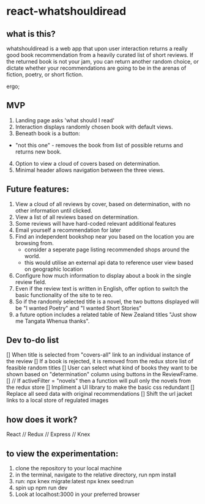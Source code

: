# react-whatshouldiread

## what is this?
whatshouldiread is a web app that upon user interaction returns a really good book recommendation from a heavily curated list of short reviews. If the returned book is not your jam, you can return another random choice, or dictate whether your recommendations are going to be in the arenas of fiction, poetry, or short fiction.

ergo;

## MVP
1. Landing page asks 'what should I read'
2. Interaction displays randomly chosen book with default views.
3. Beneath book is a button:
  - "not this one" - removes the book from list of possible returns and returns new book.
4. Option to view a cloud of covers based on determination.
5. Minimal header allows navigation between the three views.
  

## Future features: 
1. View a cloud of all reviews by cover, based on determination, with no other information until clicked.
2. View a list of all reviews based on determination.
3. Some reviews will have hard-coded relevant additional features
4. Email yourself a recommendation for later
5. Find an independent bookshop near you based on the location you are browsing from.
   - consider a seperate page listing recommended shops around the world.
   - this would utilise an external api data to reference user view based on geographic location
6. Configure how much information to display about a book in the single review field.
7. Even if the review text is written in English, offer option to switch the basic functionality of the site to te reo.
8. So if the randomly selected title is a novel, the two buttons displayed will be "I wanted Poetry" and "I wanted Short Stories"
9. a future option includes a related table of New Zealand titles "Just show me Tangata Whenua thanks".

## Dev to-do list
[] When title is selected from "covers-all" link to an individual instance of the review
[] If a book is rejected, it is removed from the redux store list of feasible random titles
[] User can select what kind of books they want to be shown based on "determination" column using buttons in the ReviewFrame.
[] // If activeFilter = "novels" then a function will pull only the novels from the redux store
[] Impliment a UI library to make the basic css redundant
[] Replace all seed data with original recommendations
[] Shift the url jacket links to a local store of regulated images

## how does it work?
React // Redux // Express // Knex

## to view the experimentation:
1. clone the repository to your local machine
2. in the terminal, navigate to the relative directory, run npm install
3. run:
    npx knex migrate:latest
    npx knex seed:run
4. spin up npm run dev
5. Look at localhost:3000 in your preferred browser
